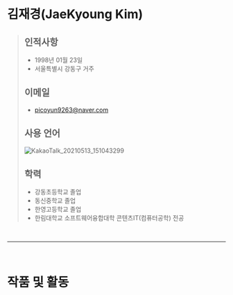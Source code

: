 # 김재경(JaeKyoung Kim)
> ## 인적사항
> - 1998년 01월 23일
> - 서울특별시 강동구 거주
> ## 이메일
> - picoyun9263@naver.com
> ## 사용 언어
> ![KakaoTalk_20210513_151043299](https://user-images.githubusercontent.com/81840908/118086519-12e59400-b3ff-11eb-8faa-2e373c342d4d.png)
> ## 학력
> - 강동초등학교 졸업
> - 동신중학교 졸업
> - 한영고등학교 졸업
> - 한림대학교 소프트웨어융합대학 콘텐츠IT(컴퓨터공학) 전공

<br/>

***

<br/>

# 작품 및 활동
> ## 
